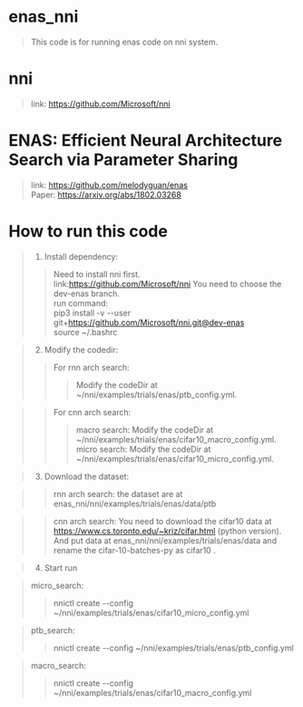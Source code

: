 # enas_nni
>This code is for running enas code on nni system.  
# nni
>link:  https://github.com/Microsoft/nni  
# ENAS: Efficient Neural Architecture Search via Parameter Sharing
>link:  https://github.com/melodyguan/enas   
>Paper: https://arxiv.org/abs/1802.03268  

# How to run this code
>1. Install dependency:  
>>  Need to install nni first.  
>>  link:https://github.com/Microsoft/nni You need to choose the dev-enas branch.  
>>  run command:   
>>  pip3 install -v --user git+https://github.com/Microsoft/nni.git@dev-enas  
>>  source ~/.bashrc   

>2. Modify the codedir:
>>  For rnn arch search:
>>>    Modify the codeDir at ~/nni/examples/trials/enas/ptb_config.yml.   
      
>>  For cnn arch search:
>>>   macro search:  Modify the codeDir at  ~/nni/examples/trials/enas/cifar10_macro_config.yml.        
>>>    micro search:   Modify the codeDir at ~/nni/examples/trials/enas/cifar10_micro_config.yml.    
        
>3. Download the dataset:
  
>> rnn arch search:    the dataset are at enas_nni/nni/examples/trials/enas/data/ptb
    
>>  cnn arch search:  You need to download the cifar10 data at https://www.cs.toronto.edu/~kriz/cifar.html (python version). And put data at  enas_nni/nni/examples/trials/enas/data and rename the cifar-10-batches-py as cifar10 .   
  
>4. Start run
  
>  micro_search:
>>    nnictl create --config ~/nni/examples/trials/enas/cifar10_micro_config.yml  
  
>  ptb_search:
>>    nnictl create --config ~/nni/examples/trials/enas/ptb_config.yml  
  
>  macro_search:
>>    nnictl create --config ~/nni/examples/trials/enas/cifar10_macro_config.yml  
  

